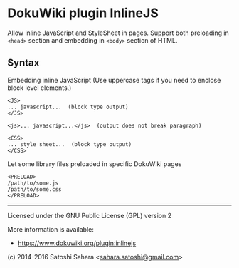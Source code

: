DokuWiki plugin InlineJS
========================

Allow inline JavaScript and StyleSheet in pages. Support both preloading in `<head>` section and embedding in `<body>` section of HTML.


Syntax
------

Embedding inline JavaScript (Use uppercase tags if you need to enclose block level elements.) 

    <JS>
    ... javascript...  (block type output)
    </JS>

    <js>... javascript...</js>  (output does not break paragraph)

    <CSS>
    ... style sheet...  (block type output)
    </CSS>


Let some library files preloaded in specific DokuWiki pages

    <PRELOAD>
    /path/to/some.js
    /path/to/some.css
    </PRELOAD>


----
Licensed under the GNU Public License (GPL) version 2

More information is available:
  * https://www.dokuwiki.org/plugin:inlinejs

(c) 2014-2016 Satoshi Sahara \<sahara.satoshi@gmail.com>

